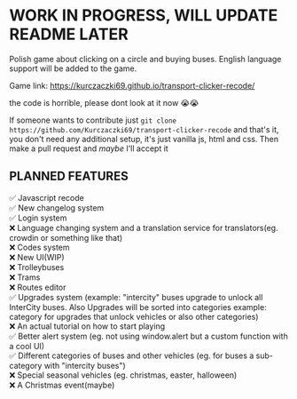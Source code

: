 # WORK IN PROGRESS, WILL UPDATE README LATER

Polish game about clicking on a circle and buying buses.
English language support will be added to the game.

Game link: https://kurczaczki69.github.io/transport-clicker-recode/

the code is horrible, please dont look at it now 😭😭

If someone wants to contribute just `git clone https://github.com/Kurczaczki69/transport-clicker-recode` and that's it, you don't need any additional setup, it's just vanilla js, html and css. Then make a pull request and _maybe_ I'll accept it 

## PLANNED FEATURES

✅ Javascript recode\
✅ New changelog system\
✅ Login system\
❌ Language changing system and a translation service for translators(eg. crowdin or something like that)\
❌ Codes system\
❌ New UI(WIP)\
❌ Trolleybuses\
❌ Trams\
❌ Routes editor\
✅ Upgrades system (example: "intercity" buses upgrade to unlock all InterCity buses. Also Upgrades will be sorted into categories example: category for upgrades that unlock vehicles or also other categories)\
❌ An actual tutorial on how to start playing\
✅ Better alert system (eg. not using window.alert but a custom function with a cool UI)\
✅ Different categories of buses and other vehicles (eg. for buses a sub-category with "intercity buses")\
❌ Special seasonal vehicles (eg. christmas, easter, halloween)\
❌ A Christmas event(maybe)
